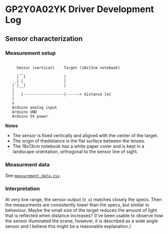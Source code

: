 GP2Y0A02YK Driver Development Log
=================================

Sensor characterization
-----------------------

### Measurement setup

```

     Sensor (vertical)    Target (18x13cm notebook)
      __
     |  ]                 |
    _| |                  |
   | |__]                 |
   | 
   |   |------------------|------> distance [m]
   |
   v 
   Arduino analog input
   Arduino GND
   Arduino 5V power
```

**Notes**

- The sensor is fixed vertically and aligned with the center of the target.
- The origin of thedistance is the flat surface between the lenses.
- The 18x13cm notebook has a white paper cover and is kept in a landscape orientation, orthogonal to the sensor line of sight.

### Measurment data

See [`measurement_data.csv`][data].

  [data]: measurement_data.csv

### Interpretation

At very low range, the sensor output (`V_o`) matches closely the specs. Then the measurments are consistently lower than the specs, but similar in behaviour. Maybe the small size of the target reduces the amount of light that is reflected when distance increases? (I've been usable to observe how the sensor illuminated the scene, however, it is described as a wide angle sensor and I believe this might be a reasonable explanation.)



